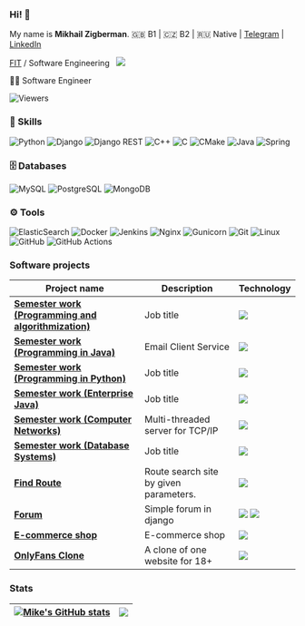 ### Hi! 👋

My name is **Mikhail Zigberman**. 🇬🇧 B1 | 🇨🇿 B2 | 🇷🇺 Native | [Telegram](https://t.me/mikezigberman) | [LinkedIn](https://www.linkedin.com/in/mzigberman/?locale=en_US)

[FIT](https://fit.cvut.cz/en) / Software Engineering &nbsp; ![](https://img.shields.io/badge/-Czech_Technical%20University-informational)

🧑‍💻 Software Engineer

<img src="https://gpvc.arturio.dev/mikezigberman" alt="Viewers"/> &nbsp; <!-- img src="https://img.shields.io/github/downloads/mikezigberman/areg-sdk/total.svg"/ -->

### 🔧 Skills

![Python](https://img.shields.io/badge/Python-black?style=for-the-badge&logo=python&logoColor=blue)
![Django](https://img.shields.io/badge/Django-092E20?style=for-the-badge&logo=django&logoColor=green)
![Django REST](https://img.shields.io/badge/django%20rest-ff1709?style=for-the-badge&logo=django&logoColor=white)
![C++](https://img.shields.io/badge/C%2B%2B-00599C?style=for-the-badge&logo=c%2B%2B&logoColor=white)
![C](https://img.shields.io/badge/C-00599C?style=for-the-badge&logo=c&logoColor=white)
![CMake](https://img.shields.io/badge/CMake-%23008FBA.svg?style=for-the-badge&logo=cmake&logoColor=white)
![Java](https://img.shields.io/badge/Java-D00000?style=for-the-badge&logo=openjdk&logoColor=white)
![Spring](https://img.shields.io/badge/spring-%236DB33F.svg?style=for-the-badge&logo=spring&logoColor=white)
<!-- ![HTML5](https://img.shields.io/badge/-HTML5-E34F26?style=flat-square&logo=html5&logoColor=white) -->
<!-- ![CSS3](https://img.shields.io/badge/-CSS3-1572B6?style=flat-square&logo=css3) -->
<!-- ![FastAPI](https://img.shields.io/badge/-FastAPI-%2300C7B7?style=flat-square&logo=FastAPI) -->

### 🗄️ Databases

![MySQL](https://img.shields.io/badge/mysql-%2300f.svg?style=for-the-badge&logo=mysql&logoColor=white)
![PostgreSQL](https://img.shields.io/badge/postgresql-%23316192.svg?style=for-the-badge&logo=postgresql&logoColor=white)
![MongoDB](https://img.shields.io/badge/MongoDB-%234ea94b.svg?style=for-the-badge&logo=mongodb&logoColor=white)

### ⚙️ Tools

![ElasticSearch](https://img.shields.io/badge/-ElasticSearch-005571?style=for-the-badge&logo=elasticsearch)
![Docker](https://img.shields.io/badge/Docker-2CA5E0?style=for-the-badge&logo=docker&logoColor=white)
![Jenkins](https://img.shields.io/badge/jenkins-%232C5263.svg?style=for-the-badge&logo=jenkins&logoColor=white)
![Nginx](https://img.shields.io/badge/nginx-%23009639.svg?style=for-the-badge&logo=nginx&logoColor=white)
![Gunicorn](https://img.shields.io/badge/gunicorn-%298729.svg?style=for-the-badge&logo=gunicorn&logoColor=white)
![Git](https://img.shields.io/badge/git-%23F05033.svg?style=for-the-badge&logo=git&logoColor=white)
![Linux](https://img.shields.io/badge/Linux-FCC624?style=for-the-badge&logo=linux&logoColor=black)
![GitHub](https://img.shields.io/badge/github-%23121011.svg?style=for-the-badge&logo=github&logoColor=white)
![GitHub Actions](https://img.shields.io/badge/github%20actions-%232671E5.svg?style=for-the-badge&logo=githubactions&logoColor=white)



<!-- <img align="left" alt="Python" width="40px" src="https://raw.githubusercontent.com/github/explore/80688e429a7d4ef2fca1e82350fe8e3517d3494d/topics/python/python.png" />

<img align="left" alt="SQL" width="40px" src="https://raw.githubusercontent.com/github/explore/80688e429a7d4ef2fca1e82350fe8e3517d3494d/topics/sql/sql.png" />

<img align="left" alt="MySQL" width="40px" src="https://raw.githubusercontent.com/github/explore/80688e429a7d4ef2fca1e82350fe8e3517d3494d/topics/mysql/mysql.png" />

<img align="left" alt="PostgeSQL" width="40px" src="https://raw.githubusercontent.com/github/explore/80688e429a7d4ef2fca1e82350fe8e3517d3494d/topics/postgresql/postgresql.png" />

<img align="left" alt="Git" width="40px" src="https://raw.githubusercontent.com/github/explore/80688e429a7d4ef2fca1e82350fe8e3517d3494d/topics/git/git.png" />

<img align="left" alt="django" width="40px" src="https://raw.githubusercontent.com/github/explore/80688e429a7d4ef2fca1e82350fe8e3517d3494d/topics/django/django.png" />

<img align="left" alt="Linux" width="40px" src="https://raw.githubusercontent.com/github/explore/56a826d05cf762b2b50ecbe7d492a839b04f3fbf/topics/linux/linux.png" /> -->

<!-- ### 🏆 Awards: 
* Best 'Programming technology' section presentation award 'Congress of Young Scientists' :clock130: 2021
* Prize-winner in Software Engineering student olympiad 'Ya-Professional' :clock130: 2021, 2022
* Prize-winner in Mathematics school olympiad 'Phystech' :clock130: 2019, 2020
* Honored graduate of Samsung IT School :clock130: 2016 -->

<!-- ### 🖼️ Certificates: 
* Best 'Programming technology' section presentation award 'Congress of Young Scientists' :clock130: 2021
* Prize-winner in Software Engineering student olympiad 'Ya-Professional' :clock130: 2021, 2022
* Prize-winner in Mathematics school olympiad 'Phystech' :clock130: 2019, 2020
* Honored graduate of Samsung IT School :clock130: 2016 -->

### Software projects

|  Project name  | Description | Technology |
|---|---|---|
| [**Semester work (Programming and algorithmization)**](https://github.com/mikezigberman/sw_pa2) | Job title | ![](https://img.shields.io/badge/-C++-6EC93F) |
| [**Semester work (Programming in Java)**](https://github.com/mikezigberman/sw_pjv) | Email Client Service | ![](https://img.shields.io/badge/-Java-D00000) |
| [**Semester work (Programming in Python)**](https://github.com/mikezigberman/sw_pyt) | Job title | ![](https://img.shields.io/badge/-Python-blue) |
| [**Semester work (Enterprise Java)**](https://github.com/mikezigberman/sw_eja) | Job title | ![](https://img.shields.io/badge/-Java-D00000) |
| [**Semester work (Computer Networks)**](https://github.com/mikezigberman/sw_psi) | Multi-threaded server for TCP/IP | ![](https://img.shields.io/badge/-C++-6EC93F) |
| [**Semester work (Database Systems)**](https://github.com/mikezigberman/sw_dbs) | Job title | ![](https://img.shields.io/badge/-PostgreSQL-0000F5) |
| [**Find Route**](https://github.com/mikezigberman/building_and_planning_routes) | Route search site by given parameters. | ![](https://img.shields.io/badge/-Python-blue) |
| [**Forum**](https://github.com/mikezigberman/forumforgamersdjango) | Simple forum in django | ![](https://img.shields.io/badge/-Python-blue) ![](https://img.shields.io/badge/-Javascript-yellow) |
| [**E-commerce shop**](https://github.com/mikezigberman/onlineshop) | E-commerce shop | ![](https://img.shields.io/badge/-Python-blue) |
| [**OnlyFans Clone**](https://github.com/mikezigberman/onlyfansclone) | A clone of one website for 18+ | ![](https://img.shields.io/badge/-Python-blue) |
              
### Stats

<!-- ![Mike Zigberman github stats](https://github-readme-stats.vercel.app/api?username=mikezigberman&show_icons=true&theme=dracula&include_all_commits=true&count_private=true)

![Mike Zigberman Languages](https://github-readme-stats.vercel.app/api/top-langs/?username=mikezigberman&layout=compact&count_private=true&theme=gruvbox) -->

| <a href="https://github.com/mikezigberman/github-readme-stats"><img align="center" src="https://github-readme-stats.vercel.app/api?username=mikezigberman&show_icons=true&include_all_commits=true&theme=dark&hide_border=true" alt="Mike's GitHub stats" /></a> | <a href="https://github.com/mikezigberman/github-readme-stats"><img align="center" src="https://github-readme-stats.vercel.app/api/top-langs/?username=mikezigberman&layout=compact&theme=dark&hide_border=true" /></a> |
| ------------- | ------------- |

